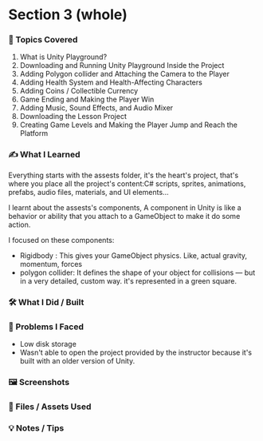 # Section 3 (whole)

### 📌 Topics Covered  
1. What is Unity Playground?
2. Downloading and Running Unity Playground Inside the Project
3. Adding Polygon collider and Attaching the Camera to the Player
4. Adding Health System and Health-Affecting Characters
5. Adding Coins / Collectible Currency
6. Game Ending and Making the Player Win
7. Adding Music, Sound Effects, and Audio Mixer
8. Downloading the Lesson Project
8. Creating Game Levels and Making the Player Jump and Reach the Platform

###  ✍️ What I Learned  

Everything starts with the assests folder, it's the heart's project, that's where you place all the project's content:C# scripts, sprites, animations, prefabs, audio files, materials, and UI elements...

I learnt about the assests's components, A component in Unity is like a behavior or ability that you attach to a GameObject to make it do some action.

I focused on these components:
* Rigidbody : This gives your GameObject physics. Like, actual gravity, momentum, forces
* polygon collider: It defines the shape of your object for collisions — but in a very detailed, custom way. it's represented in a green square.


  
### 🛠️ What I Did / Built  



### 🧪 Problems I Faced  
* Low disk storage
* Wasn't able to open the project provided by the instructor because it's built with an older version of Unity. 

### 🖼️ Screenshots  

### 📁 Files / Assets Used 

### 💡 Notes / Tips  
